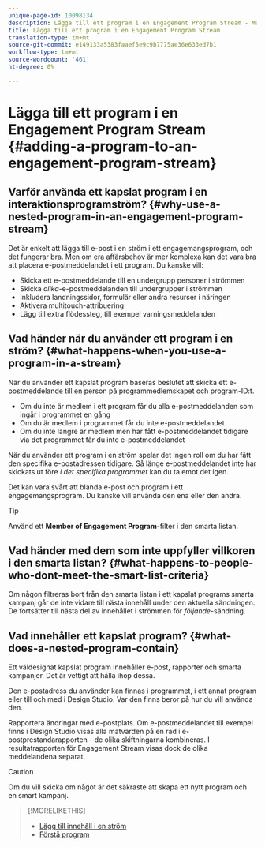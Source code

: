 ```yaml
---
unique-page-id: 10098134
description: Lägga till ett program i en Engagement Program Stream - Marketo Docs - Produktdokumentation
title: Lägga till ett program i en Engagement Program Stream
translation-type: tm+mt
source-git-commit: e149133a5383faaef5e9c9b7775ae36e633ed7b1
workflow-type: tm+mt
source-wordcount: '461'
ht-degree: 0%

---
```



# Lägga till ett program i en Engagement Program Stream {#adding-a-program-to-an-engagement-program-stream}

## Varför använda ett kapslat program i en interaktionsprogramström? {#why-use-a-nested-program-in-an-engagement-program-stream}

Det är enkelt att lägga till e-post i en ström i ett engagemangsprogram, och det fungerar bra. Men om era affärsbehov är mer komplexa kan det vara bra att placera e-postmeddelandet i ett program. Du kanske vill:

* Skicka ett e-postmeddelande till en undergrupp personer i strömmen
* Skicka *olika*-e-postmeddelanden till undergrupper i strömmen
* Inkludera landningssidor, formulär eller andra resurser i näringen
* Aktivera multitouch-attribuering
* Lägg till extra flödessteg, till exempel varningsmeddelanden

## Vad händer när du använder ett program i en ström? {#what-happens-when-you-use-a-program-in-a-stream}

När du använder ett kapslat program baseras beslutet att skicka ett e-postmeddelande till en person på programmedlemskapet och program-ID:t.

* Om du inte är medlem i ett program får du alla e-postmeddelanden som ingår i programmet en gång
* Om du är medlem i programmet får du inte e-postmeddelandet
* Om du inte längre är medlem men har fått e-postmeddelandet tidigare via det programmet får du inte e-postmeddelandet

När du använder ett program i en ström spelar det ingen roll om du har fått den specifika e-postadressen tidigare. Så länge e-postmeddelandet inte har skickats ut före *i det specifika programmet* kan du ta emot det igen.

Det kan vara svårt att blanda e-post och program i ett engagemangsprogram. Du kanske vill använda den ena eller den andra.

>[!TIP]
>
>Använd ett **Member of Engagement Program**-filter i den smarta listan.

## Vad händer med dem som inte uppfyller villkoren i den smarta listan? {#what-happens-to-people-who-dont-meet-the-smart-list-criteria}

Om någon filtreras bort från den smarta listan i ett kapslat programs smarta kampanj går de inte vidare till nästa innehåll under den aktuella sändningen. De fortsätter till nästa del av innehållet i strömmen för *följande*-sändning.

## Vad innehåller ett kapslat program? {#what-does-a-nested-program-contain}

Ett väldesignat kapslat program innehåller e-post, rapporter och smarta kampanjer. Det är vettigt att hålla ihop dessa.

Den e-postadress du använder kan finnas i programmet, i ett annat program eller till och med i Design Studio. Var den finns beror på hur du vill använda den.

Rapportera ändringar med e-postplats. Om e-postmeddelandet till exempel finns i Design Studio visas alla mätvärden på en rad i e-postprestandarapporten - de olika skiftningarna kombineras. I resultatrapporten för Engagement Stream visas dock de olika meddelandena separat.

>[!CAUTION]
>
>Om du vill skicka om något är det säkraste att skapa ett nytt program och en smart kampanj.

>[!MORELIKETHIS]
>
>* [Lägg till innehåll i en ström](add-content-to-a-stream.md)
>* [Förstå program](../../../../product-docs/core-marketo-concepts/programs/creating-programs/understanding-programs.md)

>



